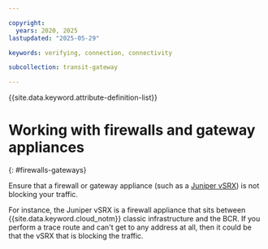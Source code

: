```yaml
---

copyright:
  years: 2020, 2025
lastupdated: "2025-05-29"

keywords: verifying, connection, connectivity

subcollection: transit-gateway

---
```


{{site.data.keyword.attribute-definition-list}}

# Working with firewalls and gateway appliances
{: #firewalls-gateways}

Ensure that a firewall or gateway appliance (such as a [Juniper vSRX](/docs/vsrx?topic=vsrx-getting-started#getting-started)) is not blocking your traffic.

For instance, the Juniper vSRX is a firewall appliance that sits between {{site.data.keyword.cloud_notm}} classic infrastructure and the BCR. If you perform a trace route and can't get to any address at all, then it could be that the vSRX that is blocking the traffic.
